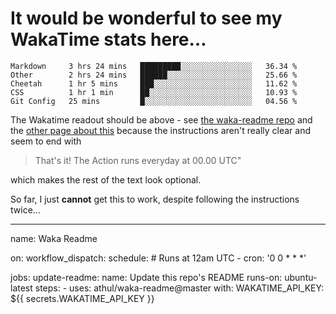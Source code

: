 # It would be wonderful to see my WakaTime stats here…

<!--START_SECTION:waka-->
```text
Markdown     3 hrs 24 mins   █████████░░░░░░░░░░░░░░░░   36.34 % 
Other        2 hrs 24 mins   ██████░░░░░░░░░░░░░░░░░░░   25.66 % 
Cheetah      1 hr 5 mins     ███░░░░░░░░░░░░░░░░░░░░░░   11.62 % 
CSS          1 hr 1 min      ██░░░░░░░░░░░░░░░░░░░░░░░   10.93 % 
Git Config   25 mins         █░░░░░░░░░░░░░░░░░░░░░░░░   04.56 %
```
<!--END_SECTION:waka-->

The Wakatime readout should be above - see [the waka-readme repo](https://github.com/athul/waka-readme) and the [other page about this](https://github.com/marketplace/actions/waka-readme) because the instructions aren't really clear and seem to end with

> That's it! The Action runs everyday at 00.00 UTC"

which makes the rest of the text look optional.

So far, I just **cannot** get this to work, despite following the instructions twice…

---

name: Waka Readme

on:
  workflow_dispatch:
  schedule:
    # Runs at 12am UTC
    - cron: '0 0 * * *'

jobs:
  update-readme:
    name: Update this repo's README
    runs-on: ubuntu-latest
    steps:
      - uses: athul/waka-readme@master
        with:
          WAKATIME_API_KEY: ${{ secrets.WAKATIME_API_KEY }}
